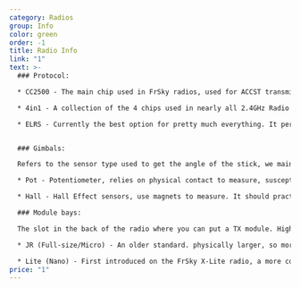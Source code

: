 ```yaml
---
category: Radios
group: Info
color: green
order: -1
title: Radio Info
link: "1"
text: >-
  ### Protocol:

  * CC2500 - The main chip used in FrSky radios, used for ACCST transmission

  * 4in1 - A collection of the 4 chips used in nearly all 2.4GHz Radio controllers, allowing you to bind it to pretty much anything. FrSky, FlySky, Spektrum, Futaba, and a [lot more](https://www.multi-module.org/basics/supported-protocols)

  * ELRS - Currently the best option for pretty much everything. It performs as well if not better than all the existing long range systems, costs the same if not less than the existing budget systems, and is open source. It's the best of all worlds, it's best to go with it if you can


  ### Gimbals:

  Refers to the sensor type used to get the angle of the stick, we mainly see these two used:

  * Pot - Potentiometer, relies on physical contact to measure, susceptible to wear

  * Hall - Hall Effect sensors, use magnets to measure. It should practically last forever

  ### Module bays:

  The slot in the back of the radio where you can put a TX module. Higher output power, protocols that the radio itself is incapable of. There are mainly two standard-ish sizes:

  * JR (Full-size/Micro) - An older standard. physically larger, so more room to fit cooling, more features like an external screen, etc...

  * Lite (Nano) - First introduced on the FrSky X-Lite radio, a more compact option for smaller radios. Less available options and the smaller space
price: "1"
---
```

